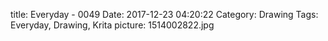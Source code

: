 title: Everyday - 0049
Date: 2017-12-23 04:20:22
Category: Drawing
Tags: Everyday, Drawing, Krita
picture: 1514002822.jpg

